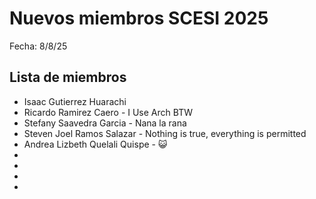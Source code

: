 # Nuevos miembros SCESI 2025

Fecha: 8/8/25

## Lista de miembros

- Isaac Gutierrez Huarachi
- Ricardo Ramirez Caero - I Use Arch BTW
- Stefany Saavedra Garcia - Nana la rana
- Steven Joel Ramos Salazar - Nothing is true, everything is permitted
- Andrea Lizbeth Quelali Quispe - 😺
-
-
-
- 
